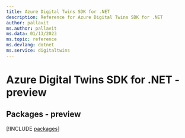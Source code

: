 ```yaml
---
title: Azure Digital Twins SDK for .NET
description: Reference for Azure Digital Twins SDK for .NET
author: pallavit
ms.author: pallavit
ms.data: 01/13/2023
ms.topic: reference
ms.devlang: dotnet
ms.service: digitaltwins
---
```

# Azure Digital Twins SDK for .NET - preview
## Packages - preview
[!INCLUDE [packages](digital-twins-index.md)]